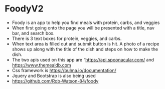 # FoodyV2
-  Foody is an  app to help you find meals with protein, carbs, and  veggies
- When first going onto the page you will be presented with a title, nav bar, and search box.
- There is 3 text boxes for protein, veggies, and carbs.
- When text area is filled out and submit button is hit. A photo of a recipe shows up along with the title of the dish and steps on how to make the dish.
- The two apis used on this app are “https://api.spoonacular.com/ and https://www.themealdb.com
- Css framework is https://bulma.io/documentation/
- Jquery and Bootstrap is also being used
- https://github.com/Rob-Watson-84/foody


